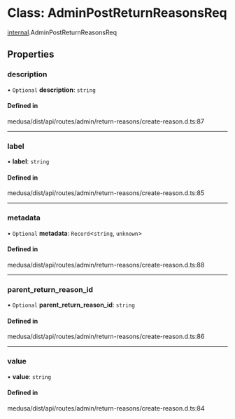 # Class: AdminPostReturnReasonsReq

[internal](../modules/internal-20.md).AdminPostReturnReasonsReq

## Properties

### description

• `Optional` **description**: `string`

#### Defined in

medusa/dist/api/routes/admin/return-reasons/create-reason.d.ts:87

___

### label

• **label**: `string`

#### Defined in

medusa/dist/api/routes/admin/return-reasons/create-reason.d.ts:85

___

### metadata

• `Optional` **metadata**: `Record`<`string`, `unknown`\>

#### Defined in

medusa/dist/api/routes/admin/return-reasons/create-reason.d.ts:88

___

### parent\_return\_reason\_id

• `Optional` **parent\_return\_reason\_id**: `string`

#### Defined in

medusa/dist/api/routes/admin/return-reasons/create-reason.d.ts:86

___

### value

• **value**: `string`

#### Defined in

medusa/dist/api/routes/admin/return-reasons/create-reason.d.ts:84
